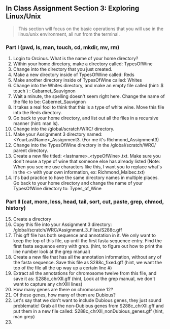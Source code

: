 ## In Class Assignment Section 3: Exploring Linux/Unix

>This section will focus on the basic operations that you will use in the linux/unix environment, all run from the terminal.

### Part I (pwd, ls, man, touch, cd, mkdir, mv, rm)

1. Login to Orcinus.   What is the name of your home directory?
2. Within your home directory, make a directory called: TypesOfWine
3. Change into the directory that you just created.
4. Make a new directory inside of TypesOfWine called: Reds
5. Make another directory inside of TypesOfWine called: Whites
6. Change into the Whites directory, and make an empty file called (hint: $ touch <filename>) : Cabarnet_Sauvignon
7. Wait a minute, the spelling doesn't seem right here.  Change the name of the file to be: Cabernet_Sauvignon
8. It takes a real fool to think that this is a type of white wine.  Move this file into the Reds directory.
9. Go back to your home directory, and list out all the files in a recursive manner (hint: man ls).
10. Change into the /global/scratch/WRC/ directory.
11. Make your Assignment 3 directory named: \<YourLastName\>_Assignment3. (For me it's Richmond_Assignment3)
12. Change into the TypesOfWine directory in the /global/scratch/WRC/ parent directory. 
13. Create a new file titled: \<lastname\>_\<typeOfWine\>.txt.  Make sure you don't reuse a type of wine that someone else has already listed  (Note: When you see me use characters like this, I want you to replace what's in the <> with your own information, ex: Richmond_Malbec.txt)
14. It's bad practice to have the same directory names in multiple places.  Go back to your home directory and change the name of your TypesOfWine directory to: Types_of_Wine

### Part II (cat, more, less, head, tail, sort, cut, paste, grep, chmod, history)
15. Create a directory
16. Copy this file into your Assignment 3 directory: /global/scratch/WRC/Assignment_3_Files/S288c.gff
17. This gff file has both sequence and annotation in it.  We only want to keep the top of this file, up until the first fasta sequence entry.  Find the first fasta sequence entry with grep. (hint, to figure out how to print the line number look at the grep manual)
18. Create a new file that has all the annotation information, without any of the fasta sequence.  Save this file as S288c_fixed.gff  (hint, we want the top of the file all the up way up a certain line #)
19. Extract all the annotations for chromosome twelve from this file, and save it as: S288c_chrXII.gff  (hint, Look at the grep manual, we don't want to capture any chrXIII lines)
20. How many genes are there on chromosome 12?
21. Of these genes, how many of them are Dubious?
22. Let's say that we don't want to include Dubious genes, they just sound problematic!  Grab all the non-Dubious genes from S288c_chrXII.gff and put them in a new file called: S288c_chrXII_nonDubious_genes.gff (hint, man grep)
23. 






